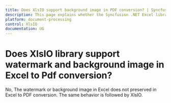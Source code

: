 ```yaml
---
title: Does XlsIO support background image in PDF conversion? | Syncfusion
description: This page explains whether the Syncfusion .NET Excel library (XlsIO) provides support for watermark and background image in Excel to Pdf conversion.
platform: document-processing
control: XlsIO
documentation: UG
---
```


# Does XlsIO library support watermark and background image in Excel to Pdf conversion?

No, The watermark or background image in Excel does not preserved in Excel to PDF conversion. The same behavior is followed by XlsIO.
